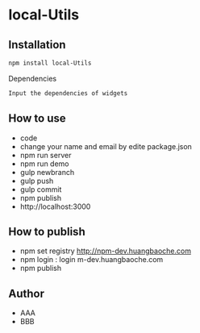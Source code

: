 # local-Utils
>

## Installation


```bash
npm install local-Utils
```

Dependencies

```bash
Input the dependencies of widgets
```

## How to use

 * code
 * change your name and email by edite package.json
 * npm run server
 * npm run demo
 * gulp newbranch
 * gulp push
 * gulp commit
 * npm publish
 * http://localhost:3000

## How to publish
 * npm set registry http://npm-dev.huangbaoche.com
 * npm login : login m-dev.huangbaoche.com
 * npm publish
## Author
 * AAA
 * BBB
